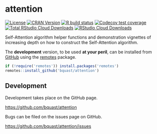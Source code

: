# attention
<!-- badges: start -->
[![License](https://img.shields.io/badge/license-GPLv3-brightgreen.svg)](https://www.gnu.org/licenses/gpl-3.0.html)
[![CRAN Version](https://www.r-pkg.org/badges/version/attention)](https://cran.r-project.org/package=attention)
[![R build status](https://github.com/bquast/attention/workflows/R-CMD-check/badge.svg)](https://github.com/bquast/attention/actions?workflow=R-CMD-check)
[![Codecov test coverage](https://codecov.io/gh/bquast/attention/branch/main/graph/badge.svg)](https://app.codecov.io/gh/bquast/attention?branch=main)
[![Total RStudio Cloud Downloads](https://cranlogs.r-pkg.org/badges/grand-total/attention?color=brightgreen)](https://cran.r-project.org/package=attention)
[![RStudio Cloud Downloads](https://cranlogs.r-pkg.org/badges/attention?color=brightgreen)](https://cran.r-project.org/package=attention)
<!-- badges: end -->

Self-Attention algorithm helper functions and demonstration vignettes of increasing depth on how to construct the Self-Attention algorithm.

The **development** version, to be used **at your peril**, can be installed from [GitHub](https://github.com/bquast/attention) using the [remotes](https://cran.r-project.org/package=remotes) package.

```r
if (!require('remotes')) install.packages('remotes')
remotes::install_github('bquast/attention')
```

Development
-------------
Development takes place on the GitHub page.

<https://github.com/bquast/attention>

Bugs can be filed on the issues page on GitHub.

<https://github.com/bquast/attention/issues>

